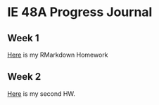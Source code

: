 # IE 48A Progress Journal

## Week 1
[Here](Homeworks/HW1-Abdullah.html) is my RMarkdown Homework

## Week 2
[Here](Homeworks/hw2.html) is my second HW.

